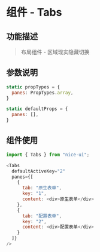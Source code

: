 # 组件 - Tabs

## 功能描述

> 布局组件 - 区域现实隐藏切换

## 参数说明

```javascript
static propTypes = {
  panes: PropTypes.array,
}

static defaultProps = {
  panes: [],
}
```

## 组件使用

```javascript
import { Tabs } from "nice-ui";

<Tabs
  defaultActiveKey="2"
  panes={[
    {
      tab: "原生表单",
      key: "1",
      content: <div>原生表单</div>
    },
    {
      tab: "配置表单",
      key: "2",
      content: <div>配置表单</div>
    }
  ]}
/>
```